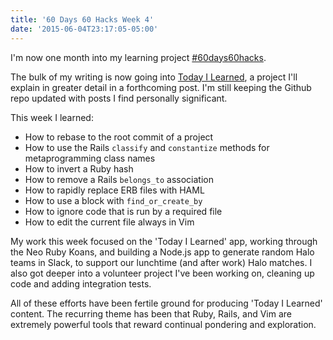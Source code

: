 ```yaml
---
title: '60 Days 60 Hacks Week 4'
date: '2015-06-04T23:17:05-05:00'
---
```


I'm now one month into my learning project [#60days60hacks](https://twitter.com/search?src=typd&q=%2360Days60Hacks).

The bulk of my writing is now going into [Today I Learned](http://til.hashrocket.com/), a project I'll explain in greater detail in a forthcoming post. I'm still keeping the Github repo updated with posts I find personally significant.

This week I learned:

* How to rebase to the root commit of a project
* How to use the Rails `classify` and `constantize` methods for metaprogramming class names
* How to invert a Ruby hash
* How to remove a Rails `belongs_to` association
* How to rapidly replace ERB files with HAML
* How to use a block with `find_or_create_by`
* How to ignore code that is run by a required file
* How to edit the current file always in Vim

My work this week focused on the 'Today I Learned' app, working through the Neo Ruby Koans, and building a Node.js app to generate random Halo teams in Slack, to support our lunchtime (and after work) Halo matches. I also got deeper into a volunteer project I've been working on, cleaning up code and adding integration tests.

All of these efforts have been fertile ground for producing 'Today I Learned' content. The recurring theme has been that Ruby, Rails, and Vim are extremely powerful tools that reward continual pondering and exploration.